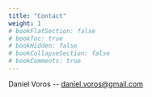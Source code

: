 ```yaml
---
title: "Contact"
weight: 1
# bookFlatSection: false
# bookToc: true
# bookHidden: false
# bookCollapseSection: false
# bookComments: true
---
```


Daniel Voros -- daniel.voros@gmail.com